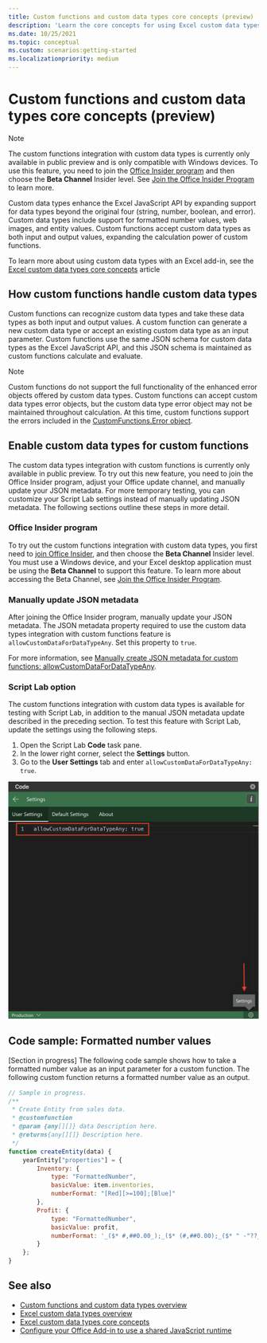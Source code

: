 ```yaml
---
title: Custom functions and custom data types core concepts (preview)
description: 'Learn the core concepts for using Excel custom data types with your custom functions.'
ms.date: 10/25/2021
ms.topic: conceptual
ms.custom: scenarios:getting-started
ms.localizationpriority: medium
---
```


# Custom functions and custom data types core concepts (preview)

> [!NOTE]
> The custom functions integration with custom data types is currently only available in public preview and is only compatible with Windows devices. To use this feature, you need to join the [Office Insider program](https://insider.office.com/) and then choose the **Beta Channel** Insider level. See [Join the Office Insider Program](https://insider.office.com/join/windows) to learn more.

Custom data types enhance the Excel JavaScript API by expanding support for data types beyond the original four (string, number, boolean, and error). Custom data types include support for formatted number values, web images, and entity values. Custom functions accept custom data types as both input and output values, expanding the calculation power of custom functions.

To learn more about using custom data types with an Excel add-in, see the [Excel custom data types core concepts](/excel-data-types-concepts.md) article

## How custom functions handle custom data types

Custom functions can recognize custom data types and take these data types as both input and output values. A custom function can generate a new custom data type or accept an existing custom data type as an input parameter. Custom functions use the same JSON schema for custom data types as the Excel JavaScript API, and this JSON schema is maintained as custom functions calculate and evaluate.

> [!NOTE]
> Custom functions do not support the full functionality of the enhanced error objects offered by custom data types. Custom functions can accept custom data types error objects, but the custom data type error object may not be maintained throughout calculation. At this time, custom functions support the errors included in the [CustomFunctions.Error object](/custom-functions-errors.md).

## Enable custom data types for custom functions

The custom data types integration with custom functions is currently only available in public preview. To try out this new feature, you need to join the Office Insider program, adjust your Office update channel, and manually update your JSON metadata. For more temporary testing, you can customize your Script Lab settings instead of manually updating JSON metadata. The following sections outline these steps in more detail.

### Office Insider program

To try out the custom functions integration with custom data types, you first need to [join Office Insider](https://insider.office.com/join), and then choose the **Beta Channel** Insider level. You must use a Windows device, and your Excel desktop application must be using the **Beta Channel** to support this feature. To learn more about accessing the Beta Channel, see [Join the Office Insider Program](https://insider.office.com/join/windows).

### Manually update JSON metadata

After joining the Office Insider program, manually update your JSON metadata. The JSON metadata property required to use the custom data types integration with custom functions feature is `allowCustomDataForDataTypeAny`. Set this property to `true`.

For more information, see [Manually create JSON metadata for custom functions: allowCustomDataForDataTypeAny](custom-functions-json.md#allowcustomdatafordatatypeany-preview).

### Script Lab option

The custom functions integration with custom data types is available for testing with Script Lab, in addition to the manual JSON metadata update described in the preceding section. To test this feature with Script Lab, update the settings using the following steps.

1. Open the Script Lab **Code** task pane.
1. In the lower right corner, select the **Settings** button.
1. Go to the **User Settings** tab and enter `allowCustomDataForDataTypeAny: true`.

![Screenshot showing the steps to enable custom data types for custom functions in Script Lab.](../images/custom-functions-script-lab-data-type.png)

## Code sample: Formatted number values

[Section in progress]
The following code sample shows how to take a formatted number value as an input parameter for a custom function. The following custom function returns a formatted number value as an output.

```js
// Sample in progress.
/**
 * Create Entity from sales data.
 * @customfunction
 * @param {any[][]} data Description here.
 * @returns{any[][]} Description here.
 */
function createEntity(data) {
    yearEntity["properties"] = {
        Inventory: {
            type: "FormattedNumber",
            basicValue: item.inventories,
            numberFormat: "[Red][>=100];[Blue]"
        },
        Profit: {
            type: "FormattedNumber",
            basicValue: profit,
            numberFormat: '_($* #,##0.00_);_($* (#,##0.00);_($* " -"??_);_(@_)'
        }
    };
}
```

## See also

* [Custom functions and custom data types overview](/custom-functions-data-types-overview.md)
* [Excel custom data types overview](/excel-data-types-overview.md)
* [Excel custom data types core concepts](/excel-data-types-concepts.md)
* [Configure your Office Add-in to use a shared JavaScript runtime](../develop/configure-your-add-in-to-use-a-shared-runtime.md)
